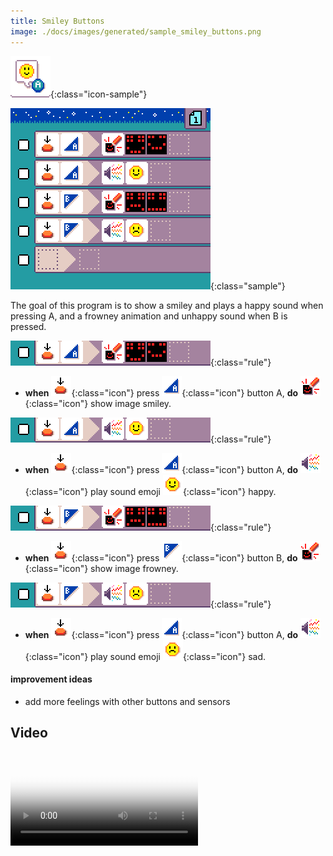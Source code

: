 ```yaml
---
title: Smiley Buttons
image: ./docs/images/generated/sample_smiley_buttons.png
---
```


![Smiley Buttons icon](../images/generated/icon_sample_smiley_buttons.png){:class="icon-sample"}

![Smiley Buttons MicroCode program](../images/generated/sample_smiley_buttons.png){:class="sample"}

The goal of this program is to show a smiley and plays a happy sound
when pressing A, and a frowney animation and unhappy sound when B is pressed.

![when button A pressed, show image smiley](../images/generated/sample_smiley_buttons_page_1_rule_1.png){:class="rule"}

-   **when** ![press](../images/generated/icon_S2.png){:class="icon"} press ![button A](../images/generated/icon_F3.png){:class="icon"} button A, **do** ![screen](../images/generated/icon_A5.png){:class="icon"} show image smiley.

![when button A pressed, play happy sound](../images/generated/sample_smiley_buttons_page_1_rule_2.png){:class="rule"}

-   **when** ![press](../images/generated/icon_S2.png){:class="icon"} press ![button A](../images/generated/icon_F3.png){:class="icon"} button A, **do** ![speaker](../images/generated/icon_A2.png){:class="icon"} play sound emoji ![emoji happy](../images/generated/icon_M19happy.png){:class="icon"} happy.

![when button B pressed, show image frowney ](../images/generated/sample_smiley_buttons_page_1_rule_3.png){:class="rule"}

-   **when** ![press](../images/generated/icon_S2.png){:class="icon"} press ![button B](../images/generated/icon_F4.png){:class="icon"} button B, **do** ![screen](../images/generated/icon_A5.png){:class="icon"} show image frowney.

![when button B pressed, play sad sound](../images/generated/sample_smiley_buttons_page_1_rule_4.png){:class="rule"}

-   **when** ![press](../images/generated/icon_S2.png){:class="icon"} press ![button A](../images/generated/icon_F3.png){:class="icon"} button A, **do** ![speaker](../images/generated/icon_A2.png){:class="icon"} play sound emoji ![emoji sad](../images/generated/icon_M19sad.png){:class="icon"} sad.

#### improvement ideas

-   add more feelings with other buttons and sensors

## Video

<video class="sample" poster="../videos/head-or-tail.png" src="../videos/smiley-buttons.mp4" controls="true"></video>
